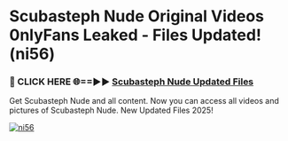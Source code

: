 # Scubasteph Nude Original Videos 0nlyFans Leaked - Files Updated! (ni56)

<h3>🔴 CLICK HERE 🌐==►► <a href="https://tinyurl.com/yc6ubb5a" rel="nofollow">Scubasteph Nude Updated Files</a></h3>

Get Scubasteph Nude and all content. Now you can access all videos and pictures of Scubasteph Nude. New Updated Files 2025!

[![ni56](https://i.imgur.com/7eu0CRL.gif)](https://tinyurl.com/yc6ubb5a)
